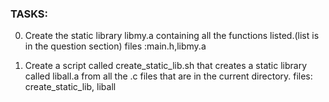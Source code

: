 ### TASKS:

0. Create the static library libmy.a containing all the functions listed.(list is in the question section) 
        files :main.h,libmy.a

1. Create a script called create_static_lib.sh that creates a static library called liball.a from all the .c files that are in the current directory.
        files: create_static_lib, liball
